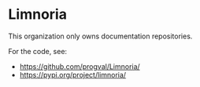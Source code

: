 # Limnoria

This organization only owns documentation repositories.

For the code, see:

* https://github.com/progval/Limnoria/
* https://pypi.org/project/limnoria/
